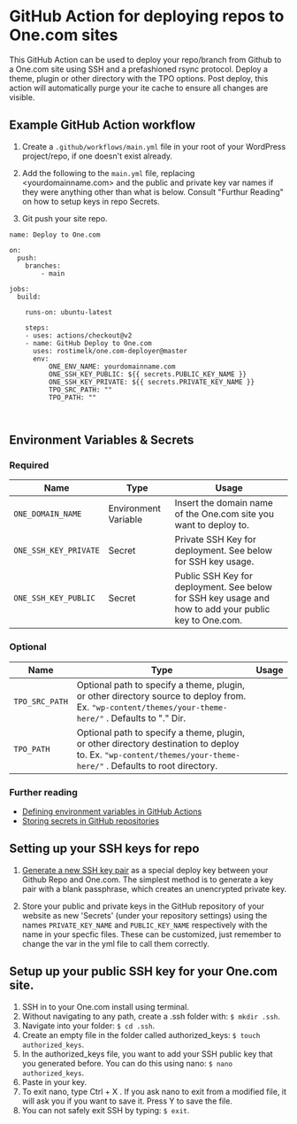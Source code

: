 # GitHub Action for deploying repos to One.com sites

This GitHub Action can be used to deploy your repo/branch from Github to a One.com site using SSH and a prefashioned rsync protocol. Deploy a theme, plugin or other directory with the TPO options. Post deploy, this action will automatically purge your ite cache to ensure all changes are visible.

## Example GitHub Action workflow

1. Create a `.github/workflows/main.yml` file in your root of your WordPress project/repo, if one doesn't exist already.

2. Add the following to the `main.yml` file, replacing <yourdomainname.com> and the public and private key var names if they were anything other than what is below. Consult "Furthur Reading" on how to setup keys in repo Secrets.

3. Git push your site repo.

```
name: Deploy to One.com

on:
  push:
    branches:
        - main

jobs:
  build:

    runs-on: ubuntu-latest

    steps:
    - uses: actions/checkout@v2
    - name: GitHub Deploy to One.com
      uses: rostimelk/one.com-deployer@master
      env:
          ONE_ENV_NAME: yourdomainname.com
          ONE_SSH_KEY_PUBLIC: ${{ secrets.PUBLIC_KEY_NAME }}
          ONE_SSH_KEY_PRIVATE: ${{ secrets.PRIVATE_KEY_NAME }}
          TPO_SRC_PATH: ""
          TPO_PATH: ""



```

## Environment Variables & Secrets

### Required

| Name                  | Type                 | Usage                                                                                                 |
| --------------------- | -------------------- | ----------------------------------------------------------------------------------------------------- |
| `ONE_DOMAIN_NAME`     | Environment Variable | Insert the domain name of the One.com site you want to deploy to.                                     |
| `ONE_SSH_KEY_PRIVATE` | Secret               | Private SSH Key for deployment. See below for SSH key usage.                                          |
| `ONE_SSH_KEY_PUBLIC`  | Secret               | Public SSH Key for deployment. See below for SSH key usage and how to add your public key to One.com. |

### Optional

| Name           | Type                                                                                                                                                            | Usage |
| -------------- | --------------------------------------------------------------------------------------------------------------------------------------------------------------- | ----- |
| `TPO_SRC_PATH` | Optional path to specify a theme, plugin, or other directory source to deploy from. Ex. `"wp-content/themes/your-theme-here/"` . Defaults to "." Dir.           |
| `TPO_PATH`     | Optional path to specify a theme, plugin, or other directory destination to deploy to. Ex. `"wp-content/themes/your-theme-here/"` . Defaults to root directory. |

### Further reading

-   [Defining environment variables in GitHub Actions](https://developer.github.com/actions/creating-github-actions/accessing-the-runtime-environment/#environment-variables)
-   [Storing secrets in GitHub repositories](https://developer.github.com/actions/managing-workflows/storing-secrets/)

## Setting up your SSH keys for repo

1. [Generate a new SSH key pair](https://help.github.com/articles/generating-a-new-ssh-key-and-adding-it-to-the-ssh-agent/) as a special deploy key between your Github Repo and One.com. The simplest method is to generate a key pair with a blank passphrase, which creates an unencrypted private key.

2. Store your public and private keys in the GitHub repository of your website as new 'Secrets' (under your repository settings) using the names `PRIVATE_KEY_NAME` and `PUBLIC_KEY_NAME` respectively with the name in your specfic files. These can be customized, just remember to change the var in the yml file to call them correctly.

## Setup up your public SSH key for your One.com site.

1. SSH in to your One.com install using terminal.
2. Without navigating to any path, create a .ssh folder with: `$ mkdir .ssh`.
3. Navigate into your folder: `$ cd .ssh`.
4. Create an empty file in the folder called authorized_keys: `$ touch authorized_keys`.
5. In the authorized_keys file, you want to add your SSH public key that you generated before. You can do this using nano: `$ nano authorized_keys`.
6. Paste in your key.
7. To exit nano, type Ctrl + X . If you ask nano to exit from a modified file, it will ask you if you want to save it. Press Y to save the file.
8. You can not safely exit SSH by typing: `$ exit`.
